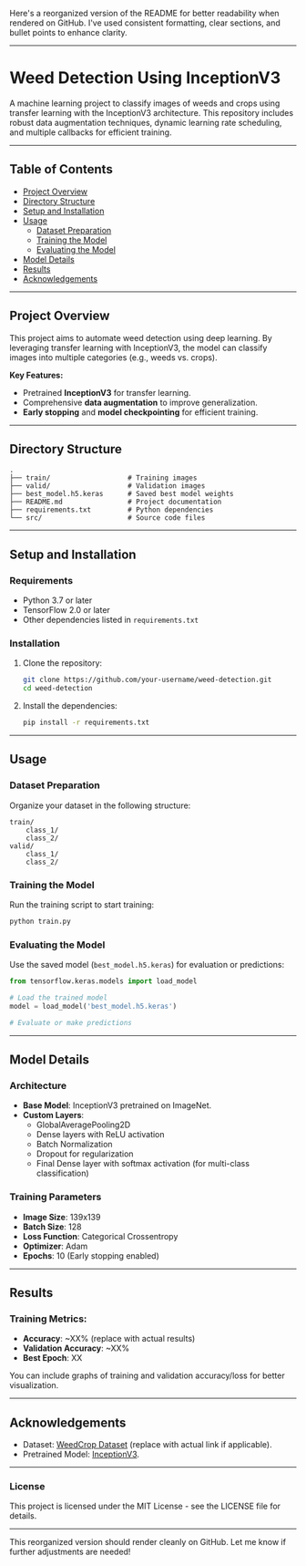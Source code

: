 Here's a reorganized version of the README for better readability when rendered on GitHub. I've used consistent formatting, clear sections, and bullet points to enhance clarity.

---

# **Weed Detection Using InceptionV3**

A machine learning project to classify images of weeds and crops using transfer learning with the InceptionV3 architecture. This repository includes robust data augmentation techniques, dynamic learning rate scheduling, and multiple callbacks for efficient training.

---

## **Table of Contents**
- [Project Overview](#project-overview)
- [Directory Structure](#directory-structure)
- [Setup and Installation](#setup-and-installation)
- [Usage](#usage)
  - [Dataset Preparation](#dataset-preparation)
  - [Training the Model](#training-the-model)
  - [Evaluating the Model](#evaluating-the-model)
- [Model Details](#model-details)
- [Results](#results)
- [Acknowledgements](#acknowledgements)

---

## **Project Overview**

This project aims to automate weed detection using deep learning. By leveraging transfer learning with InceptionV3, the model can classify images into multiple categories (e.g., weeds vs. crops).

**Key Features:**
- Pretrained **InceptionV3** for transfer learning.
- Comprehensive **data augmentation** to improve generalization.
- **Early stopping** and **model checkpointing** for efficient training.

---

## **Directory Structure**

```
.
├── train/                   # Training images
├── valid/                   # Validation images
├── best_model.h5.keras      # Saved best model weights
├── README.md                # Project documentation
├── requirements.txt         # Python dependencies
└── src/                     # Source code files
```

---

## **Setup and Installation**

### **Requirements**
- Python 3.7 or later
- TensorFlow 2.0 or later
- Other dependencies listed in `requirements.txt`

### **Installation**
1. Clone the repository:
   ```bash
   git clone https://github.com/your-username/weed-detection.git
   cd weed-detection
   ```

2. Install the dependencies:
   ```bash
   pip install -r requirements.txt
   ```

---

## **Usage**

### **Dataset Preparation**
Organize your dataset in the following structure:

```
train/
    class_1/
    class_2/
valid/
    class_1/
    class_2/
```

### **Training the Model**
Run the training script to start training:
```bash
python train.py
```

### **Evaluating the Model**
Use the saved model (`best_model.h5.keras`) for evaluation or predictions:
```python
from tensorflow.keras.models import load_model

# Load the trained model
model = load_model('best_model.h5.keras')

# Evaluate or make predictions
```

---

## **Model Details**

### **Architecture**
- **Base Model**: InceptionV3 pretrained on ImageNet.
- **Custom Layers**:
  - GlobalAveragePooling2D
  - Dense layers with ReLU activation
  - Batch Normalization
  - Dropout for regularization
  - Final Dense layer with softmax activation (for multi-class classification)

### **Training Parameters**
- **Image Size**: 139x139
- **Batch Size**: 128
- **Loss Function**: Categorical Crossentropy
- **Optimizer**: Adam
- **Epochs**: 10 (Early stopping enabled)

---

## **Results**

### **Training Metrics**:
- **Accuracy**: ~XX% (replace with actual results)
- **Validation Accuracy**: ~XX%  
- **Best Epoch**: XX  

You can include graphs of training and validation accuracy/loss for better visualization.

---

## **Acknowledgements**
- Dataset: [WeedCrop Dataset](https://www.kaggle.com/xxx/weedcrop-dataset) (replace with actual link if applicable).
- Pretrained Model: [InceptionV3](https://keras.io/api/applications/inceptionv3/).

---

### **License**
This project is licensed under the MIT License - see the LICENSE file for details.

---

This reorganized version should render cleanly on GitHub. Let me know if further adjustments are needed!
